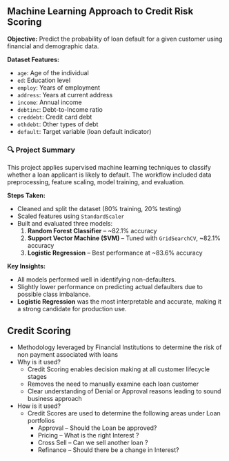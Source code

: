 ## Machine Learning Approach to Credit Risk Scoring

**Objective:** Predict the probability of loan default for a given customer using financial and demographic data.

**Dataset Features:**
- `age`: Age of the individual  
- `ed`: Education level  
- `employ`: Years of employment  
- `address`: Years at current address  
- `income`: Annual income  
- `debtinc`: Debt-to-Income ratio  
- `creddebt`: Credit card debt  
- `othdebt`: Other types of debt  
- `default`: Target variable (loan default indicator)

### 🔍 Project Summary

This project applies supervised machine learning techniques to classify whether a loan applicant is likely to default. The workflow included data preprocessing, feature scaling, model training, and evaluation.

**Steps Taken:**
- Cleaned and split the dataset (80% training, 20% testing)
- Scaled features using `StandardScaler`
- Built and evaluated three models:
  1. **Random Forest Classifier** – ~82.1% accuracy
  2. **Support Vector Machine (SVM)** – Tuned with `GridSearchCV`, ~82.1% accuracy
  3. **Logistic Regression** – Best performance at ~83.6% accuracy

**Key Insights:**
- All models performed well in identifying non-defaulters.
- Slightly lower performance on predicting actual defaulters due to possible class imbalance.
- **Logistic Regression** was the most interpretable and accurate, making it a strong candidate for production use.


## Credit Scoring
- Methodology leveraged by Financial Institutions to determine the risk of non payment associated with loans 
- Why is it used? 
    - Credit Scoring enables decision making at all customer lifecycle stages
    - Removes the need to manually examine each loan customer
    - Clear understanding of Denial or Approval reasons leading to sound business approach
- How is it used?
    - Credit Scores are used to determine the following areas under Loan portfolios
        - Approval – Should the Loan be approved?
        - Pricing – What is the right Interest ?
        - Cross Sell – Can we sell another loan ?
        - Refinance – Should there be a change in Interest?